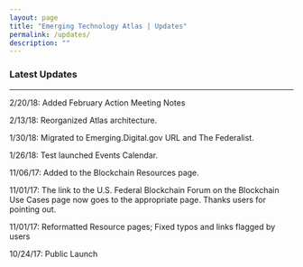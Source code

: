 ```yaml
---
layout: page
title: "Emerging Technology Atlas | Updates"
permalink: /updates/
description: ""
---
```


### Latest Updates

***

2/20/18: Added February Action Meeting Notes
<p> 2/13/18: Reorganized Atlas architecture.
<p>1/30/18: Migrated to Emerging.Digital.gov URL and The Federalist. 
<p>1/26/18: Test launched Events Calendar. 
<p> 11/06/17: Added to the Blockchain Resources page. 
<p> 11/01/17: The link to the U.S. Federal Blockchain Forum on the Blockchain Use Cases page now goes to the appropriate page. Thanks users for pointing out. 
<p> 11/01/17: Reformatted Resource pages; Fixed typos and links flagged by users
<p> 10/24/17: Public Launch
